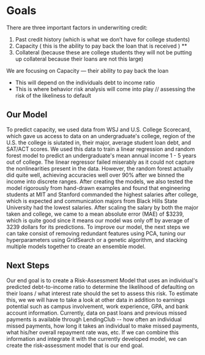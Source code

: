 # Goals
There are three important factors in underwriting credit: 
1. Past credit history (which is what we don’t have for college students)
2. Capacity ( this is the ability to pay back the loan that is received ) **
3. Collateral (because these are college students they will not be putting up collateral because their loans are not this large) 

We are focusing on Capacity — their ability to pay back the loan 
* This will depend on the individuals debt to income ratio
* This is where behavior risk analysis will come into play // assessing the risk of the likeliness to default

## Our Model 
To predict capacity, we used data from WSJ and U.S. College Scorecard, which gave us access to data on an undergraduate's college, region of the U.S. the college is siutated in, their major, average student loan debt, and SAT/ACT scores. We used this data to train a linear regression and random forest model to predict an undergraduate's mean annual income 1 - 5 years out of college. The linear regressor failed miserably as it could not capture the nonlinearities present in the data. However, the random forest actually did quite well, achieving accuracies well over 90% after we binned the income into discrete ranges. After creating the models, we also tested the model rigorously from hand-drawn examples and found that engineering students at MIT and Stanford commanded the highest salaries after college, which is expected and communication majors from Black Hills State University had the lowest salaries. After scaling the salary by both the major taken and college, we came to a mean absolute error (MAE) of $3239, which is quite good since it means our model was only off by average of 3239 dollars for its predictions. To improve our model, the next steps we can take consist of removing redundant features using PCA, tuning our hyperparameters using GridSearch or a genetic algorithm, and stacking multiple models together to create an ensemble model.

## Next Steps
Our end goal is to create a Risk-Assessment Model that uses an individual's predicted debt-to-income ratio to determine the likelihood of defaulting on their loans / what interest rate should the set to assess this risk. To estimate this, we we will have to take a look at other data in addition to earnings potential such as campus involvement, work experience, GPA, and bank account information. Currently, data on past loans and previous missed payments is available through LendingClub -- how often an individual missed payments, how long it takes an individual to make missed payments, what his/her overall repayment rate was, etc. If we can combine this information and integrate it with the currently developed model, we can create the risk-assessment model that is our end goal. 

